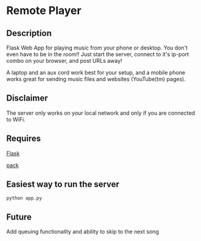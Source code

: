 # Remote Player

## Description

Flask Web App for playing music from your phone or desktop. You don't even have to be in the room!! Just start the server, connect to it's ip-port combo on your browser, and post URLs away!

A laptop and an aux cord work best for your setup, and a mobile phone works great for sending music files and websites (YouTube(tm) pages).

## Disclaimer

The server only works on your local network and only if you are connected to WiFi.

## Requires

[Flask](http://flask.pocoo.org)

[pack](https://github.com/claywahlstrom/pack.git)


## Easiest way to run the server
```
python app.py
```

## Future
Add queuing functionality and ability to skip to the next song
